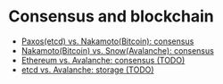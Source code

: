 # Consensus and blockchain

- [Paxos(etcd) vs. Nakamoto(Bitcoin): consensus](./paxos-etcd-vs-nakamoto-bitcoin-consensus.md)
- [Nakamoto(Bitcoin) vs. Snow(Avalanche): consensus](./nakamoto-bitcoin-vs-snow-avalanche-consensus.md)
- [Ethereum vs. Avalanche: consensus (TODO)](./ethereum-vs-avalanche-consensus.md)
- [etcd vs. Avalanche: storage (TODO)](./etcd-vs-avalanche-storage.md)
